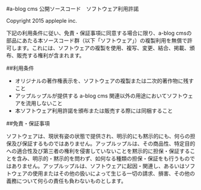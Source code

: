 #a-blog cms 公開ソースコード　ソフトウェア利用許諾

Copyright 2015 appleple inc.

下記の利用条件に従い、免責・保証事項に同意する場合に限り、a-blog cmsの部品にあたる本ソースコード群（以下「ソフトウェア」）の複製利用を無償で許可します。これには、ソフトウェアの複製を使用、複写、変更、結合、掲載、頒布、販売する権利が含まれます。

##利用条件

* オリジナルの著作権表示を、ソフトウェアの複製または二次的著作物に残すこと
* アップルップルが提供する a-blog cms 関連以外の用途においてソフトウェアを流用しないこと
* 本ソフトウェア利用許諾を頒布または販売する際には同梱すること

##免責・保証事項

ソフトウェアは、現状有姿の状態で提供され、明示的にも黙示的にも、何らの担保及び保証するものではありません。アップルップルは、その商品性、特定目的への適合性及び第三者の権利を侵害していないことを黙示的に担保・保証することを含み、明示的・黙示的を問わず、如何なる種類の担保・保証をも行うものではありません。アップルップルは、ソフトウェアに起因・関連し、あるいはソフトウェアの使用またはその他の扱いによって生じる一切の請求、損害、その他の義務について何らの責任も負わないものとします。